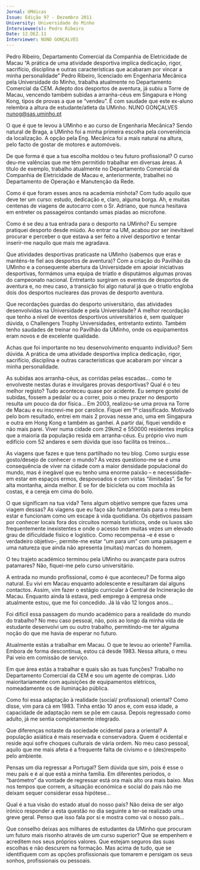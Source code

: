 ```yaml
---
Jornal: UMdicas
Issue: Edição 97 - Dezembro 2011
University: Universidade do Minho
Interviewee(s): Pedro Ribeiro
Date: 12.DEZ.11
Interviewer: NUNO GONÇALVES
---
```


Pedro Ribeiro, Departamento Comercial da Companhia de Eletricidade de Macau
“A prática de uma atividade desportiva implica dedicação, rigor, sacrifício, disciplina e outras características que acabaram por vincar a minha personalidade”
Pedro Ribeiro, licenciado em Engenharia Mecânica
pela Universidade do Minho, trabalha atualmente no
Departamento Comercial da CEM. Adepto dos desportos de aventura, já subiu a Torre de Macau, vencendo também subidas a arranha-céus em Singapura e Hong Kong, tipos de provas a que se “vendeu”.
É com saudade que este ex-aluno relembra a altura
de estudante/atleta da UMinho.
NUNO GONÇALVES
nunog@sas.uminho.pt

O que é que te levou à UMinho e ao curso de
Engenharia Mecânica?
Sendo natural de Braga, a UMinho foi a minha primeira escolha pela conveniência da localização. A
opção pela Eng. Mecânica foi a mais natural na altura, pelo facto de gostar de motores e automóveis.

De que forma é que a tua escolha moldou o
teu futuro profissional?
O curso deu-me valências que me têm permitido
trabalhar em diversas áreas. A título de exemplo,
trabalho atualmente no Departamento Comercial
da Companhia de Eletricidade de Macau e, anteriormente, trabalhei no Departamento de Operação e Manutenção da Rede.

Como é que foram esses anos na academia 
minhota?
Com tudo aquilo que deve ter um curso: estudo, 
dedicação e, claro, alguma borga. Ah, e muitas centenas de 
viagens de autocarro com o Sr. 
Adriano, que nunca hesitava em 
entreter os passageiros contando umas piadas ao microfone.

Como é se deu a tua entrada para o desporto na UMinho?
Eu sempre pratiquei desporto desde miúdo. Ao entrar na 
UM, acabou por ser inevitável 
procurar e perceber o que estava a ser feito a nível 
desportivo e tentar inserir-me naquilo que mais me 
agradava.

Que atividades desportivas praticaste na 
UMinho (sabemos que eras e manténs-te fiel 
aos desportos de aventura)?
Com a criação do Pavilhão da UMinho e a consequente abertura da Universidade em apoiar iniciativas desportivas, formámos uma equipa de triatlo e 
disputámos algumas provas do campeonato nacional. Entretanto surgiram os eventos de desportos de aventura e, no meu caso, a transição foi algo natural
já que o triatlo engloba dois dos desportos nucleares
das provas de desporto aventura.

Que recordações guardas do desporto universitário, das atividades desenvolvidas na
Universidade e pela Universidade?
A melhor recordação que tenho a nível de eventos
desportivos universitários é, sem qualquer dúvida, o
Challengers Trophy Universidades, entretanto extinto. Também tenho saudades de treinar no Pavilhão da UMinho, onde os equipamentos eram novos e de
excelente qualidade.

Achas que foi importante no teu desenvolvimento enquanto indivíduo?
Sem dúvida. A prática de uma atividade desportiva
implica dedicação, rigor, sacrifício, disciplina e outras características que acabaram por vincar a minha personalidade.

As subidas aos arranha-céus, as corridas pelas escadas… como te envolveste nestas duras e invulgares provas desportivas? Qual é o
teu melhor registo?
Tudo aconteceu quase por acidente. Eu sempre gostei de subidas, fossem a pedalar ou a correr, pois o 
meu prazer no desporto resulta 
um pouco da dor física...
Em 2003, realizou-se uma 
prova na Torre de Macau e eu 
inscrevi-me por carolice. Fiquei 
em 1º classificado.
Motivado pelo bom resultado, 
entrei em mais 2 provas nesse 
ano, uma em Singapura e outra em Hong Kong e também 
as ganhei. A partir daí, fiquei 
vendido e não mais parei.
Viver numa cidade com 29km2 
e 550000 residentes implica que a maioria da população resida em arranha-céus. Eu próprio vivo num  edifício com 52 andares e sem dúvida que isso facilita os treinos...

As viagens que fazes e que tens partilhado no 
teu blog. Como surgiu esse gosto/desejo de 
conhecer o mundo?
Às vezes questiono-me se é uma consequência de 
viver na cidade com a maior densidade populacional 
do mundo, mas é inegável que eu tenho uma enorme paixão – e necessidade– em estar em espaços ermos, despovoados e com vistas “ilimitadas”.
Se for alta montanha, ainda melhor. E se for de bicicleta ou com mochila às costas, é a cereja em cima do bolo.

O que significam na tua vida? Tens algum objetivo sempre que fazes uma viagem dessas?
As viagens que eu faço são fundamentais para o
meu bem estar e funcionam como um escape à vida
quotidiana. Os objetivos passam por conhecer locais
fora dos circuitos normais turísticos, onde os luxos
são frequentemente inexistentes e onde o acesso
tem muitas vezes um elevado grau de dificuldade
físico e logístico.
Como recompensa –e é esse o verdadeiro objetivo–,
permite-me estar “um para um” com uma paisagem
e uma natureza que ainda não apresenta (muitas)
marcas do homem.

O teu trajeto académico terminou pela UMinho ou avançaste para outros patamares?
Não, fiquei-me pelo curso universitário.

A entrada no mundo profissional, como é que
aconteceu?
De forma algo natural. Eu vivi em Macau enquanto
adolescente e resultaram daí alguns contactos. Assim, vim fazer o estágio curricular à Central de Incineração de Macau. Enquanto ainda lá estava, pedi
emprego à empresa onde atualmente estou, que me
foi concedido. Já lá vão 12 longos anos...

Foi difícil essa passagem do mundo académico para a realidade do mundo do trabalho?
No meu caso pessoal, não, pois ao longo da minha
vida de estudante desenvolvi um ou outro trabalho,
permitindo-me ter alguma noção do que me havia de
esperar no futuro.

Atualmente estás a trabalhar em Macau. O
que te levou ao oriente?
Família. Embora de forma descontínua, estou cá
desde 1983. Nessa altura, o meu Pai veio em comissão de serviço.

Em que área estás a trabalhar e quais são as
tuas funções?
Trabalho no Departamento Comercial da CEM e sou
um agente de compras. Lido maioritariamente com
aquisições de equipamentos elétricos, nomeadamente os de iluminação pública.

Como foi essa adaptação à realidade (social/
profissional) oriental?
Como disse, vim para cá em 1983. Tinha então 10
anos e, com essa idade, a capacidade de adaptação nem se põe em causa. Depois regressado como adulto, já me sentia completamente integrado.

Que diferenças notaste da sociedade ocidental para a oriental?
A população asiática é mais reservada e conservadora. Quem é ocidental e reside aqui sofre choques culturais de vária ordem. No meu caso pessoal, aquilo que me mais afeta é a frequente falta de civismo e o (des)respeito pelo ambiente.

Pensas um dia regressar a Portugal?
Sem dúvida que sim, pois é esse o meu país e é aí
que está a minha família. Em diferentes períodos, o
“barómetro” da vontade de regressar está ora mais
alto ora mais baixo. Mas nos tempos que correm, a
situação económica e social do país não me deixam
sequer considerar essa hipótese...

Qual é a tua visão do estado atual do nosso
país?
Não deixa de ser algo irónico responder a esta questão no dia seguinte a ter-se realizado uma greve geral. Penso que isso fala por si e mostra como vai o
nosso país...

Que conselho deixas aos milhares de estudantes da UMinho que procuram um futuro
mais risonho através de um curso superior?
Que se empenhem e acreditem nos seus próprios
valores. Que estejam seguros das suas escolhas e
não descurem na formação. Mas acima de tudo, que
se identifiquem com as opções profissionais que tomarem e persigam os seus sonhos, profissionais ou pessoais.